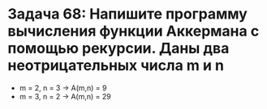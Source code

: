 # Задача 68: Напишите программу вычисления функции Аккермана с помощью рекурсии. Даны два неотрицательных числа m и n

* m = 2, n = 3 -> A(m,n) = 9
* m = 3, n = 2 -> A(m,n) = 29
